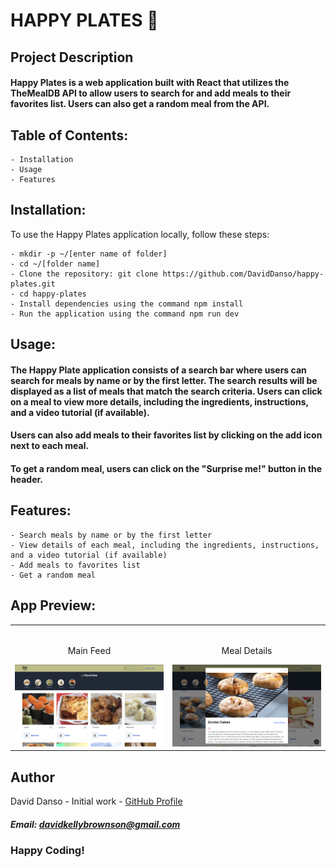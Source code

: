# HAPPY PLATES 🥗

## Project Description

#### Happy Plates is a web application built with React that utilizes the TheMealDB API to allow users to search for and add meals to their favorites list. Users can also get a random meal from the API.

## Table of Contents:
```
- Installation
- Usage
- Features
```

## Installation:
To use the Happy Plates application locally, follow these steps:
```
- mkdir -p ~/[enter name of folder]
- cd ~/[folder name]
- Clone the repository: git clone https://github.com/DavidDanso/happy-plates.git
- cd happy-plates
- Install dependencies using the command npm install
- Run the application using the command npm run dev
```

## Usage:
#### The Happy Plate application consists of a search bar where users can search for meals by name or by the first letter. The search results will be displayed as a list of meals that match the search criteria. Users can click on a meal to view more details, including the ingredients, instructions, and a video tutorial (if available).

#### Users can also add meals to their favorites list by clicking on the add icon next to each meal.

#### To get a random meal, users can click on the "Surprise me!" button in the header.

## Features:
```
- Search meals by name or by the first letter
- View details of each meal, including the ingredients, instructions, and a video tutorial (if available)
- Add meals to favorites list
- Get a random meal
```

## App Preview:

<table width="100%"> 
<tr>
<td width="50%">      
&nbsp; 
<br>
<p align="center">
  Main Feed
</p>
<img src="https://github.com/DavidDanso/happy-plates/blob/main/src/images/main-feed.png" />
</td> 
<td width="50%">
<br>
<p align="center">
  Meal Details
</p>
<img src="https://github.com/DavidDanso/happy-plates/blob/main/src/images/meal-details.png" />
</td>
</table>

## Author
David Danso - Initial work - [GitHub Profile](https://github.com/DavidDanso)

##### Email: davidkellybrownson@gmail.com

### Happy Coding!
